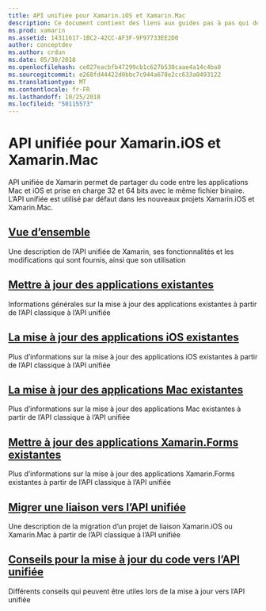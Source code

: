 ```yaml
---
title: API unifiée pour Xamarin.iOS et Xamarin.Mac
description: Ce document contient des liens aux guides pas à pas qui décrivent les API d’unifiée de Xamarin. Contenu lié fournit une vue d’ensemble de l’API unifiée et explique comment migrer des projets existants.
ms.prod: xamarin
ms.assetid: 14311617-1BC2-42CC-AF3F-9F97733EE2D0
author: conceptdev
ms.author: crdun
ms.date: 05/30/2018
ms.openlocfilehash: ce027eacbfb47299cb1c627b530caae4a14c4ba0
ms.sourcegitcommit: e268fd44422d0bbc7c944a678e2cc633a0493122
ms.translationtype: MT
ms.contentlocale: fr-FR
ms.lasthandoff: 10/25/2018
ms.locfileid: "50115573"
---
```

# <a name="unified-api-for-xamarinios-and-xamarinmac"></a>API unifiée pour Xamarin.iOS et Xamarin.Mac

API unifiée de Xamarin permet de partager du code entre les applications Mac et iOS et prise en charge 32 et 64 bits avec le même fichier binaire. L’API unifiée est utilisé par défaut dans les nouveaux projets Xamarin.iOS et Xamarin.Mac.

## <a name="overviewoverviewmd"></a>[Vue d’ensemble](overview.md)

Une description de l’API unifiée de Xamarin, ses fonctionnalités et les modifications qui sont fournis, ainsi que son utilisation

## <a name="update-existing-appsupdating-appsmd"></a>[Mettre à jour des applications existantes](updating-apps.md)

Informations générales sur la mise à jour des applications existantes à partir de l’API classique à l’API unifiée

## <a name="updating-existing-ios-appsupdating-ios-appsmd"></a>[La mise à jour des applications iOS existantes](updating-ios-apps.md)

Plus d’informations sur la mise à jour des applications iOS existantes à partir de l’API classique à l’API unifiée

## <a name="updating-existing-mac-appsupdating-mac-appsmd"></a>[La mise à jour des applications Mac existantes](updating-mac-apps.md)

Plus d’informations sur la mise à jour des applications Mac existantes à partir de l’API classique à l’API unifiée

## <a name="update-existing-xamarinforms-appsupdating-xamarin-forms-appsmd"></a>[Mettre à jour des applications Xamarin.Forms existantes](updating-xamarin-forms-apps.md)

Plus d’informations sur la mise à jour des applications Xamarin.Forms existantes à partir de l’API classique à l’API unifiée

## <a name="migrating-a-binding-to-the-unified-apiupdate-bindingmd"></a>[Migrer une liaison vers l’API unifiée](update-binding.md)

Une description de la migration d’un projet de liaison Xamarin.iOS ou Xamarin.Mac à partir de l’API classique à l’API unifiée

## <a name="tips-for-updating-code-to-the-unified-apiupdating-tipsmd"></a>[Conseils pour la mise à jour du code vers l’API unifiée](updating-tips.md)

Différents conseils qui peuvent être utiles lors de la mise à jour vers l’API unifiée

